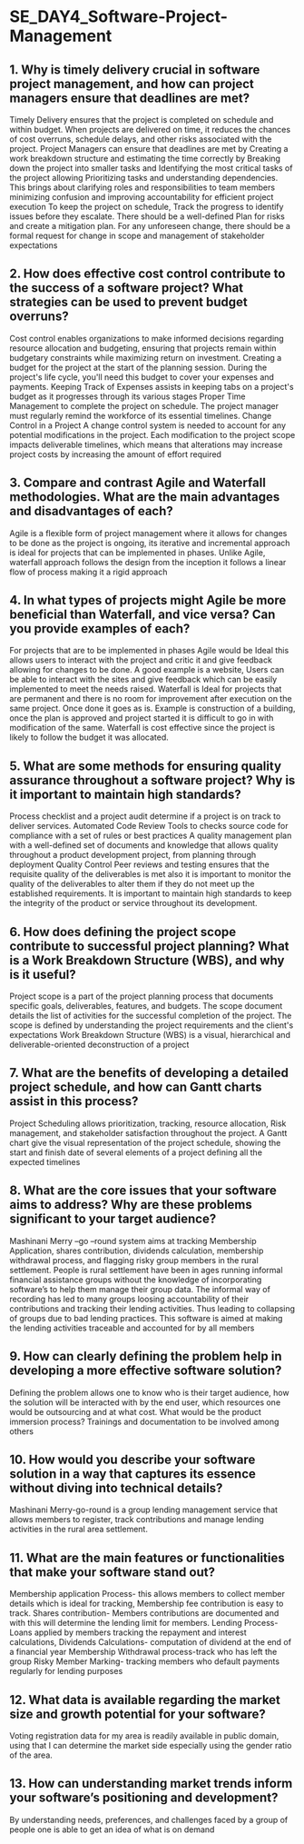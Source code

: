 # SE_DAY4_Software-Project-Management
## 1. Why is timely delivery crucial in software project management, and how can project managers ensure that deadlines are met?
Timely Delivery ensures that the project is completed on schedule and within budget. When projects are delivered on time, it reduces the chances of cost overruns, schedule delays, and other risks associated with the project. 
 Project Managers can ensure that deadlines are met by Creating a work breakdown structure and estimating the time correctly by Breaking down the project into smaller tasks and Identifying the most critical tasks of the project allowing Prioritizing tasks and understanding dependencies. This brings about clarifying roles and responsibilities to team members minimizing confusion and improving accountability for efficient project execution
To keep the project on schedule, Track the progress to identify issues before they escalate. There should be a well-defined Plan for risks and create a mitigation plan. For any unforeseen change, there should be a formal request for change in scope and management of stakeholder expectations

## 2. How does effective cost control contribute to the success of a software project? What strategies can be used to prevent budget overruns?
Cost control enables organizations to make informed decisions regarding resource allocation and budgeting, ensuring that projects remain within budgetary constraints while maximizing return on investment.
Creating a budget for the project at the start of the planning session. During the project's life cycle, you'll need this budget to cover your expenses and payments.
 Keeping Track of Expenses assists in keeping tabs on a project's budget as it progresses through its various stages
Proper Time Management to complete the project on schedule. The project manager must regularly remind the workforce of its essential timelines.
Change Control in a Project A change control system is needed to account for any potential modifications in the project. Each modification to the project scope impacts deliverable timelines, which means that alterations may increase project costs by increasing the amount of effort required

## 3. Compare and contrast Agile and Waterfall methodologies. What are the main advantages and disadvantages of each?
Agile is a flexible form of project management where it allows for changes to be done as the project is ongoing, its iterative and incremental approach is ideal for projects that can be implemented in phases. Unlike Agile, waterfall approach follows the design from the inception it follows a linear flow of process making it a rigid approach

## 4. In what types of projects might Agile be more beneficial than Waterfall, and vice versa? Can you provide examples of each?
For projects that are to be implemented in phases Agile would be Ideal this allows users to interact with the project and critic it and give feedback allowing for changes to be done. A good example is a website, Users can be able to interact with the sites and give feedback which can be easily implemented to meet the needs raised.
Waterfall is Ideal for projects that are permanent and there is no room for improvement after execution on the same project. Once done it goes as is. Example is construction of a building, once the plan is approved and project started it is difficult to go in with modification of the same. Waterfall is cost effective since the project is likely to follow the budget it was allocated.

## 5. What are some methods for ensuring quality assurance throughout a software project? Why is it important to maintain high standards?
Process checklist and a project audit determine if a project is on track to deliver services. 
Automated Code Review Tools to checks source code for compliance with a set of rules or best practices
A quality management plan with a well-defined set of documents and knowledge that allows quality throughout a product development project, from planning through deployment
Quality Control Peer reviews and testing ensures that the requisite quality of the deliverables is met also it is important to monitor the quality of the deliverables to alter them if they do not meet up the established requirements.
It is important to maintain high standards to keep the integrity of the product or service throughout its development.

## 6. How does defining the project scope contribute to successful project planning? What is a Work Breakdown Structure (WBS), and why is it useful?
Project scope is a part of the project planning process that documents specific goals, deliverables, features, and budgets.  The scope document details the list of activities for the successful completion of the project. The scope is defined by understanding the project requirements and the client's expectations
Work Breakdown Structure (WBS) is a visual, hierarchical and deliverable-oriented deconstruction of a project

## 7. What are the benefits of developing a detailed project schedule, and how can Gantt charts assist in this process?
Project Scheduling allows prioritization, tracking, resource allocation, Risk management, and stakeholder satisfaction throughout the project.
A Gantt chart give the visual representation of the project schedule, showing the start and finish date of several elements of a project defining all the expected timelines

## 8. What are the core issues that your software aims to address? Why are these problems significant to your target audience?
Mashinani Merry –go –round system aims at tracking Membership Application, shares contribution, dividends calculation, membership withdrawal process, and flagging risky group members in the rural settlement.
People is rural settlement have been in ages running informal financial assistance groups without the knowledge of incorporating software’s to help them manage their group data. The informal way of recording has led to many groups loosing accountability of their contributions and tracking their lending activities. Thus leading to collapsing of groups due to bad lending practices. 
This software is aimed at making the lending activities traceable and accounted for by all members
## 9. How can clearly defining the problem help in developing a more effective software solution?
Defining the problem allows one to know who is their target audience, how the solution will be interacted with by the end user, which resources one would be outsourcing and at what cost. What would be the product immersion process? Trainings and documentation to be involved among others

## 10. How would you describe your software solution in a way that captures its essence without diving into technical details?
Mashinani Merry-go-round is a group lending management service that allows members to register, track contributions and manage lending activities in the rural area settlement.
## 11. What are the main features or functionalities that make your software stand out?
Membership application Process- this allows members to collect member details which is ideal for tracking, Membership fee contribution is easy to track. 
Shares contribution- Members contributions are documented and with this will determine the lending limit for members.
Lending Process- Loans applied by members tracking the repayment and interest calculations,
 Dividends Calculations- computation of dividend at the end of a financial year
 Membership Withdrawal process-track who has left the group 
 Risky Member Marking- tracking members who default payments regularly for lending purposes

## 12. What data is available regarding the market size and growth potential for your software?
Voting registration data for my area is readily available in public domain, using that I can determine the market side especially using the gender ratio of the area. 
## 13. How can understanding market trends inform your software’s positioning and development?
By understanding needs, preferences, and challenges faced by a group of people one is able to get an idea of what is on demand
